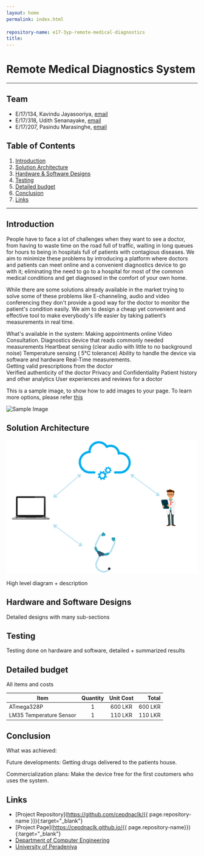 ```yaml
---
layout: home
permalink: index.html

repository-name: e17-3yp-remote-medical-diagnostics
title:  
---
```


[comment]: # "This is the standard layout for the project, but you can clean this and use your own template"
  
# Remote Medical Diagnostics System

---

## Team
-  E/17/134, Kavindu Jayasooriya, [email](mailto:e17134@eng.pdn.ac.lk)
-  E/17/318, Udith Senanayake, [email](mailto:e17318@eng.pdn.ac.lk)
-  E/17/207, Pasindu Marasinghe, [email](mailto:e17207@eng.pdn.ac.lk)

## Table of Contents
1. [Introduction](#introduction)
2. [Solution Architecture](#solution-architecture )
3. [Hardware & Software Designs](#hardware-and-software-designs)
4. [Testing](#testing)
5. [Detailed budget](#detailed-budget)
6. [Conclusion](#conclusion)
7. [Links](#links)

---

## Introduction

People have to face a lot of challenges when they want to see a doctor, from having to waste time on the road full of traffic, waiting in long queues for hours to being in hospitals full of patients with contagious diseases. We aim to minimize these problems by introducing a platform where doctors and patients can meet online and a convenient diagnostics device to go with it; eliminating the need to go to a hospital for most of the common medical conditions and get diagnosed in the comfort of your own home.

While there are some solutions already available in the market trying to solve some of these  problems like E-channeling, audio and video conferencing they don't provide a good way for the doctor to monitor the patient's condition easily. We aim to design a cheap yet convenient and effective tool to make everybody's life easier by taking patient’s measurements in real time.

What's available in the system:
    Making appointments online 
    Video Consultation.
    Diagnostics device that reads commonly needed measurements
        Heartbeat sensing (clear audio with little to no background  noise)
        Temperature  sensing ( 5&deg;C tolerance)
    Ability to handle the device via software and hardware
    Real-Time  measurements.   
    Getting valid prescriptions from the doctor	    
    Verified authenticity of the doctor
    Privacy and Confidentiality
    Patient history and other analytics
    User experiences and reviews for a doctor

This is a sample image, to show how to add images to your page. To learn more options, please refer [this](https://projects.ce.pdn.ac.lk/docs/faq/how-to-add-an-image/)

![Sample Image](./images/sample.png)


## Solution Architecture

![high level diagram](./images/high-level-diagram.png)

High level diagram + description

## Hardware and Software Designs

Detailed designs with many sub-sections

## Testing

Testing done on hardware and software, detailed + summarized results

## Detailed budget

All items and costs

| Item          | Quantity  | Unit Cost  | Total  |
| ------------- |:---------:|:----------:|-------:|
| ATmega328P | 1         | 600 LKR     | 600 LKR |
| LM35 Temperature Sensor   | 1         | 110 LKR     | 110 LKR |

## Conclusion

What was achieved:

Future developments:
    Getting drugs delivered to the patients house.

Commercialization plans:
    Make the device free for the first coutomers who uses the system. 

## Links

- [Project Repository](https://github.com/cepdnaclk/{{ page.repository-name }}){:target="_blank"}
- [Project Page](https://cepdnaclk.github.io/{{ page.repository-name}}){:target="_blank"}
- [Department of Computer Engineering](http://www.ce.pdn.ac.lk/)
- [University of Peradeniya](https://eng.pdn.ac.lk/)


[//]: # (Please refer this to learn more about Markdown syntax)
[//]: # (https://github.com/adam-p/markdown-here/wiki/Markdown-Cheatsheet)

